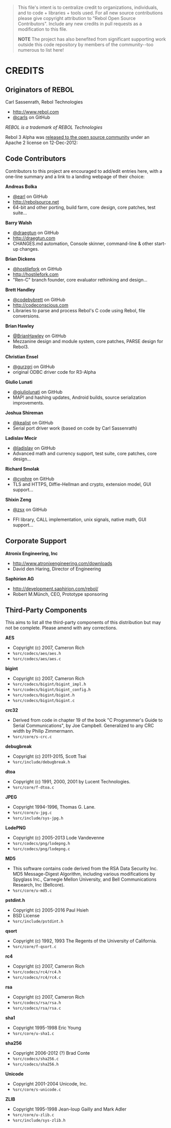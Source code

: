 > This file's intent is to centralize credit to organizations, individuals,
> and to code + libraries + tools used.  For all new source contributions
> please give copyright attribution to "Rebol Open Source Contributors".
> Include any new credits in pull requests as a modification to this file.
>
> **NOTE** The project has also benefited from significant supporting work
> outside this code repository by members of the community--too numerous to
> list here!


CREDITS
=======

Originators of REBOL
--------------------

Carl Sassenrath, Rebol Technologies
* http://www.rebol.com
* [@carls](https://github.com/carls) on GitHub

_REBOL is a trademark of REBOL Technologies_

Rebol 3 Alpha was [released to the open source community][1] under an Apache 2
license on 12-Dec-2012:

[1]: http://www.rebol.com/cgi-bin/blog.r?view=0519#comments


Code Contributors
-----------------

Contributors to this project are encouraged to add/edit entries here, with a
one-line summary and a link to a landing webpage of their choice:

**Andreas Bolka**
- [@earl](https://github.com/earl) on GitHub
- http://rebolsource.net
- 64-bit and other porting, build farm, core design, core patches, test suite...

**Barry Walsh**
- [@draegtun](https://github.com/draegtun) on GitHub
- http://draegtun.com
- CHANGES.md automation, Console skinner, command-line & other start-up changes.

**Brian Dickens**
- [@hostilefork](https://github.com/hostilefork) on GitHub
- http://hostilefork.com
- "Ren-C" branch founder, core evaluator rethinking and design...

**Brett Handley**
- [@codebybrett](https://github.com/codebybrett) on GitHub
- http://codeconscious.com
- Libraries to parse and process Rebol's C code using Rebol, file conversions.

**Brian Hawley**
- [@BrianHawley](https://github.com/brianh) on GitHub
- Mezzanine design and module system, core patches, PARSE design for Rebol3.

**Christian Ensel**
- [@gurzgri](https://github.com/gurzgri) on GitHub
- original ODBC driver code for R3-Alpha

**Giulio Lunati**
- [@giuliolunati](https://github.com/giuliolunati) on GitHub
- MAP! and hashing updates, Android builds, source serialization improvements.

**Joshua Shireman**
- [@kealist](https://github.com/kealist) on GitHub
- Serial port driver work (based on code by Carl Sassenrath)

**Ladislav Mecir**
- [@ladislav](https://github.com/ladislav) on GitHub
- Advanced math and currency support, test suite, core patches, core design...

**Richard Smolak**
- [@cyphre](https://github.com/cyphre) on GitHub
- TLS and HTTPS, Diffie-Hellman and crypto, extension model, GUI support...

**Shixin Zeng**
* [@zsx](https://github.com/zsx) on GitHub
- FFI library, CALL implementation, unix signals, native math, GUI support...


Corporate Support
-----------------

**Atronix Engineering, Inc**
- http://www.atronixengineering.com/downloads
- David den Haring, Director of Engineering

**Saphirion AG**
- http://development.saphirion.com/rebol/
- Robert M.Münch, CEO, Prototype sponsoring


Third-Party Components
----------------------

This aims to list all the third-party components of this distribution but may
not be complete.  Please amend with any corrections.

**AES**
- Copyright (c) 2007, Cameron Rich
- `%src/codecs/aes/aes.h`
- `%src/codecs/aes/aes.c`

**bigint**
- Copyright (c) 2007, Cameron Rich
- `%src/codecs/bigint/bigint_impl.h`
- `%src/codecs/bigint/bigint_config.h`
- `%src/codecs/bigint/bigint.h`
- `%src/codecs/bigint/bigint.c`

**crc32**
- Derived from code in chapter 19 of the book "C Programmer's Guide to Serial
  Communications", by Joe Campbell.  Generalized to any CRC width by Philip
  Zimmermann.
- `%src/core/s-crc.c`

**debugbreak**
- Copyright (c) 2011-2015, Scott Tsai
- `%src/include/debugbreak.h`

**dtoa**
- Copyright (c) 1991, 2000, 2001 by Lucent Technologies.
- `%src/core/f-dtoa.c`

**JPEG**
- Copyright 1994-1996, Thomas G. Lane.
- `%src/core/u-jpg.c`
- `%src/include/sys-jpg.h`

**LodePNG**
- Copyright (c) 2005-2013 Lode Vandevenne
- `%src/codecs/png/lodepng.h`
- `%src/codecs/png/lodepng.c`

**MD5**
- This software contains code derived from the RSA Data Security Inc. MD5
  Message-Digest Algorithm, including various modifications by Spyglass Inc.,
  Carnegie Mellon University, and Bell Communications Research, Inc (Bellcore).
- `%src/core/u-md5.c`

**pstdint.h**
- Copyright (c) 2005-2016 Paul Hsieh
- BSD License
- `%src/include/pstdint.h`

**qsort**
- Copyright (c) 1992, 1993 The Regents of the University of California.
- `%src/core/f-qsort.c`

**rc4**
- Copyright (c) 2007, Cameron Rich
- `%src/codecs/rc4/rc4.h`
- `%src/codecs/rc4/rc4.c`

**rsa**
- Copyright (c) 2007, Cameron Rich
- `%src/codecs/rsa/rsa.h`
- `%src/codecs/rsa/rsa.c`

**sha1**
- Copyright 1995-1998 Eric Young
- `%src/core/u-sha1.c`

**sha256**
- Copyright 2006-2012 (?) Brad Conte
- `%src/codecs/sha256.c`
- `%src/codecs/sha256.h`

**Unicode**
- Copyright 2001-2004 Unicode, Inc.
- `%src/core/s-unicode.c`

**ZLIB**
- Copyright 1995-1998 Jean-loup Gailly and Mark Adler
- `%src/core/u-zlib.c`
- `%src/include/sys-zlib.h`
